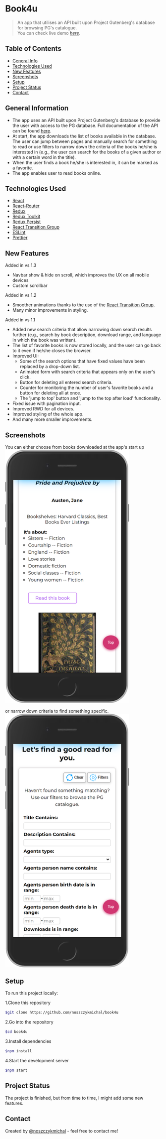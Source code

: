 # Book4u

> An app that utilises an API built upon Project Gutenberg's database for browsing PG's catalogue.  
> You can check live demo [_here_](https://book4u-b0a2a.web.app/).

## Table of Contents

- [General Info](#general-information)
- [Technologies Used](#technologies-used)
- [New Features](#new-features)
- [Screenshots](#screenshots)
- [Setup](#setup)
- [Project Status](#project-status)
- [Contact](#contact)

## General Information

- The app uses an API built upon Project Gutenberg's database to provide the user with access to the PG database. Full documentation of the API can be found [here](https://gnikdroy.pythonanywhere.com/docs/).
- At start, the app downloads the list of books available in the database. The user can jump between pages and manually search for something to read or use filters to narrow down the criteria of the books he/she is interested in (e.g., the user can search for the books of a given author or with a certain word in the title).
- When the user finds a book he/she is interested in, it can be marked as a favorite.
- The app enables user to read books online.

## Technologies Used

- [React](https://reactjs.org/blog/2022/03/29/react-v18.html)
- [React-Router](https://github.com/remix-run/react-router)
- [Redux](https://redux.js.org/)
- [Redux Toolkit](https://redux-toolkit.js.org/)
- [Redux Persist](https://www.npmjs.com/package/redux-persist)
- [React Transition Group](https://reactcommunity.org/react-transition-group/)
- [ESLint](https://www.npmjs.com/package/eslint)
- [Prettier](https://www.npmjs.com/package/prettier)

## New Features

Added in vs 1.3

- Navbar show & hide on scroll, which improves the UX on all mobile devices
- Custom scrollbar

Added in vs 1.2

- Smoother animations thanks to the use of the [React Transition Group](https://reactcommunity.org/react-transition-group/).
- Many minor improvements in styling.

Added in vs 1.1

- Added new search criteria that allow narrowing down search results further (e.g., search by book description, download range, and language in which the book was written).
- The list of favorite books is now stored locally, and the user can go back to it even if he/she closes the browser.
- Improved UI:
  - Some of the search options that have fixed values have been replaced by a drop-down list.
  - Animated form with search criteria that appears only on the user's click.
  - Button for deleting all entered search criteria.
  - Counter for monitoring the number of user's favorite books and a button for deleting all at once.
  - The 'jump to top' button and 'jump to the top after load' functionality.
- Fixed issue with pagination input.
- Improved RWD for all devices.
- Improved styling of the whole app.
- And many more smaller improvements.

## Screenshots

You can either choose from books downloaded at the app's start up  
<img src="./img/screenshot.png" alt="screenshot of the app" width= "400px">

or narrow down criteria to find something specific.  
<img src="./img/screenshot2.png" alt="screenshot of the app" width= "400px">

## Setup

To run this project locally:

1.Clone this repository

```sh
$git clone https://github.com/noszczykmichal/book4u
```

2.Go into the repository

```sh
$cd book4u
```

3.Install dependencies

```sh
$npm install
```

4.Start the development server

```sh
$npm start
```

## Project Status

The project is finished, but from time to time, I might add some new features.

## Contact

Created by [@noszczykmichal](https://michalnoszczyk.com/) - feel free to contact me!
